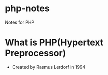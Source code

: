 # php-notes
Notes for PHP

# What is PHP(Hypertext Preprocessor)
- Created by Rasmus Lerdorf in 1994
